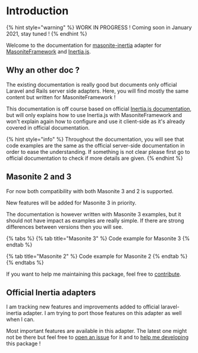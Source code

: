 # Introduction

{% hint style="warning" %}
WORK IN PROGRESS ! Coming soon in January 2021, stay tuned !
{% endhint %}

Welcome to the documentation for [masonite-inertia](https://github.com/girardinsamuel/masonite-inertia) adapter for [MasoniteFramework](https://docs.masoniteproject.com/) and [Inertia.js](https://inertiajs.com/). 

## Why an other doc ?

The existing documentation is really good but documents only official Laravel and Rails server side adapters. Here, you will find mostly the same content but written for MasoniteFramework ! 

This documentation is off course based on official [Inertia.js documentation](https://inertiajs.com/), but will only explains how to use Inertia.js with MasoniteFramework and won't explain again how to configure and use it client-side as it's already covered in official documentation.

{% hint style="info" %}
Throughout the documentation, you will see that code examples are the same as the official server-side documentation in order to ease the understanding. If something is not clear please first go to official documentation to check if more details are given.
{% endhint %}

## Masonite 2 and 3

For now both compatibility with both Masonite 3 and 2 is supported. 

New features will be added for Masonite 3 in priority.

The documentation is however written with Masonite 3 examples, but it should not have impact as examples are really simple. If there are strong differences between versions then you will see.

{% tabs %}
{% tab title="Masonite 3" %}
Code example for Masonite 3
{% endtab %}

{% tab title="Masonite 2" %}
Code example for Masonite 2
{% endtab %}
{% endtabs %}

If you want to help me maintaining this package, feel free to [contribute](contribute.md).

## Official Inertia adapters

I am tracking new features and improvements added to official laravel-inertia adapter. I am trying to port those features on this adapter as well when I can.

Most important features are available in this adapter. The latest one might not be there but feel free to [open an issue](https://github.com/girardinsamuel/masonite-inertia/issues/new) for it and to [help me developing](contribute.md) this package !

